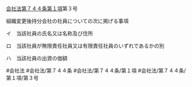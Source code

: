 [会社法第７４４条第１項](会社法＿＿＿＿第７４４条第１項)第３号

組織変更後持分会社の社員についての次に掲げる事項

イ　当該社員の氏名又は名称及び住所

ロ　当該社員が無限責任社員又は有限責任社員のいずれであるかの別

ハ　当該社員の出資の価額


#会社法
#会社法/第７４４条
#会社法/第７４４条/第１項
#会社法/第７４４条/第１項/第３号
